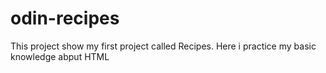 # odin-recipes
This project show my first project called Recipes. Here i practice my basic knowledge abput HTML
